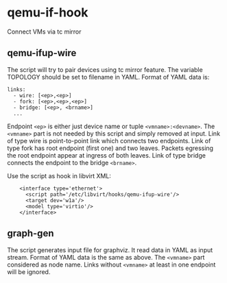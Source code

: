 # qemu-if-hook
Connect VMs via tc mirror

## qemu-ifup-wire
The script will try to pair devices using tc mirror feature.
The variable TOPOLOGY should be set to filename in YAML.
Format of YAML data is:

```
links:
  - wire: [<ep>,<ep>]
  - fork: [<ep>,<ep>,<ep>]
  - bridge: [<ep>, <brname>]
  ...
```

Endpoint `<ep>` is either just device name or tuple `<vmname>:<devname>`.
The `<vmname>` part is not needed by this script and simply removed at input.
Link of type wire is point-to-point link which connects two endpoints.
Link of type fork has root endpoint (first one) and two leaves. Packets egressing the root endpoint appear at ingress of both leaves.
Link of type bridge connects the endpoint to the bridge `<brname>`.

Use the script as hook in libvirt XML:

```
    <interface type='ethernet'>
      <script path='/etc/libvirt/hooks/qemu-ifup-wire'/>
      <target dev='w1a'/>
      <model type='virtio'/>
    </interface>
```

## graph-gen
The script generates input file for graphviz.
It read data in YAML as input stream.
Format of YAML data is the same as above.
The `<vmname>` part considered as node name. Links without `<vmname>` at least in one endpoint will be ignored.
